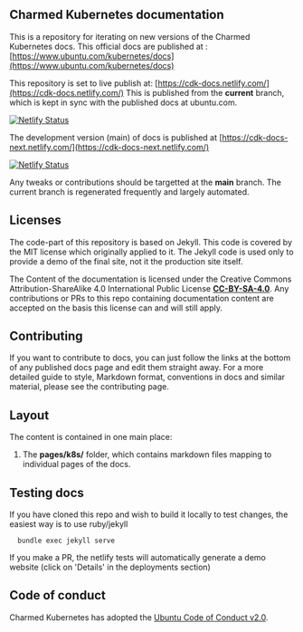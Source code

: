 ## Charmed Kubernetes documentation

This is a repository for iterating on new versions of the Charmed Kubernetes docs.
This official docs are published at :
[https://www.ubuntu.com/kubernetes/docs](https://www.ubuntu.com/kubernetes/docs)

This repository is set to live publish at:
[https://cdk-docs.netlify.com/](https://cdk-docs.netlify.com/)
This is published from the **current** branch, which is kept in sync with the published docs at ubuntu.com. 

[![Netlify Status](https://api.netlify.com/api/v1/badges/a4e301cd-70c0-4945-bb09-7198cbdd4753/deploy-status)](https://app.netlify.com/sites/cdk-docs/deploys)

The development version (main) of docs is published at
[https://cdk-docs-next.netlify.com/](https://cdk-docs-next.netlify.com/)

[![Netlify Status](https://api.netlify.com/api/v1/badges/a4e301cd-70c0-4945-bb09-7198cbdd4753/deploy-status)](https://app.netlify.com/sites/cdk-docs-next/deploys)

Any tweaks or contributions should be targetted at the **main** branch. The current branch is regenerated frequently and largely automated.

## Licenses

The code-part of this repository is based on Jekyll. This code is covered by the MIT license which originally
applied to it. The Jekyll code is used only to provide a demo of the final site, not it the production site itself.

The Content of the documentation is licensed under the Creative Commons Attribution-ShareAlike 4.0 International Public
License [**CC-BY-SA-4.0**](licenses/CC-BY-SA-4.0). Any contributions or PRs to this repo containing documentation
content are accepted on the basis this license can and will still apply.
 
## Contributing

If you want to contribute to docs, you can just follow the links at the bottom of any published docs page and edit 
them straight away. For a more detailed guide to style, Markdown format, conventions in docs and similar
material, please see the contributing page.

## Layout

The content is contained in one main place:

1.  The **pages/k8s/** folder, which contains markdown files mapping to individual pages of the docs.

## Testing docs

If you have cloned this repo and wish to build it locally to test changes, the easiest way is to use ruby/jekyll

      bundle exec jekyll serve

If you make a PR, the netlify tests will automatically generate a demo website (click on 'Details' in the deployments section)

## Code of conduct

Charmed Kubernetes has adopted the [Ubuntu Code of Conduct v2.0](https://ubuntu.com/community/ethos/code-of-conduct).
